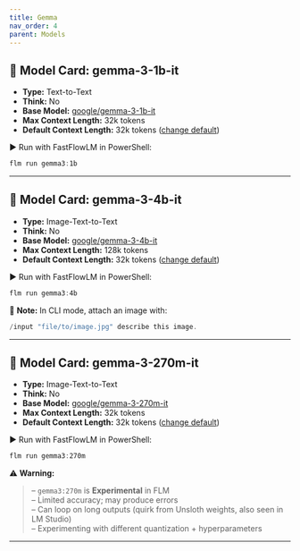 ```yaml
---
title: Gemma
nav_order: 4
parent: Models
---
```


## 🧩 Model Card: gemma-3-1b-it  

- **Type:** Text-to-Text
- **Think:** No  
- **Base Model:** [google/gemma-3-1b-it](https://huggingface.co/google/gemma-3-1b-it)
- **Max Context Length:** 32k tokens  
- **Default Context Length:** 32k tokens ([change default](https://docs.fastflowlm.com/instructions/cli.html#-change-default-context-length-max))  

▶️ Run with FastFlowLM in PowerShell:  

```powershell
flm run gemma3:1b
```

---

## 🧩 Model Card: gemma-3-4b-it  

- **Type:** Image-Text-to-Text
- **Think:** No  
- **Base Model:** [google/gemma-3-4b-it](https://huggingface.co/google/gemma-3-4b-it)
- **Max Context Length:** 128k tokens  
- **Default Context Length:** 32k tokens ([change default](https://docs.fastflowlm.com/instructions/cli.html#-change-default-context-length-max))  

▶️ Run with FastFlowLM in PowerShell:  

```powershell
flm run gemma3:4b
```

📝 **Note:** In CLI mode, attach an image with:

```powershell
/input "file/to/image.jpg" describe this image.
```

---

## 🧩 Model Card: gemma-3-270m-it  

- **Type:** Image-Text-to-Text
- **Think:** No  
- **Base Model:** [google/gemma-3-270m-it](https://huggingface.co/google/gemma-3-270m-it)
- **Max Context Length:** 32k tokens  
- **Default Context Length:** 32k tokens ([change default](https://docs.fastflowlm.com/instructions/cli.html#-change-default-context-length-max))  

▶️ Run with FastFlowLM in PowerShell:  

```powershell
flm run gemma3:270m
```

⚠️ **Warning:** 
> – `gemma3:270m` is **Experimental** in FLM  
> – Limited accuracy; may produce errors  
> – Can loop on long outputs (quirk from Unsloth weights, also seen in LM Studio)  
> – Experimenting with different quantization + hyperparameters  

---